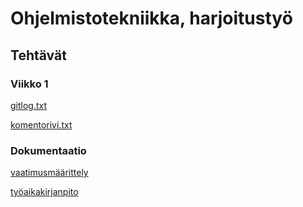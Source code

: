 # Ohjelmistotekniikka, harjoitustyö
## Tehtävät
### Viikko 1
[gitlog.txt](https://github.com/mirellel/ot-harjoitysty-/blob/main/laskarit/viikko1/gitlog.txt)

[komentorivi.txt](https://github.com/mirellel/ot-harjoitysty-/blob/main/laskarit/viikko1/komentorivi.txt)

### Dokumentaatio
[vaatimusmäärittely](https://github.com/mirellel/ot-harjoitysty-/blob/main/dokumentaatio/vaatimusmaarittely.md)

[työaikakirjanpito](https://github.com/mirellel/ot-harjoitysty-/blob/main/dokumentaatio/tyoaikakirjanpito.md)

